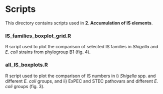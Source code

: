 # Scripts
This directory contains scripts used in **2. Accumulation of IS elements**.

### IS_families_boxplot_grid.R
R script used to plot the comparison of selected IS families in _Shigella_ and _E. coli_ strains from phylogroup B1 (fig. 4).

### all_IS_boxplots.R
R script used to plot the comparison of IS numbers in i) _Shigella_ spp. and different _E. coli_ groups, and ii) ExPEC and 
STEC pathovars and different _E. coli_ groups (fig. 3).
